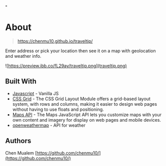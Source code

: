 " 
# About
> https://chenmu10.github.io/traveltip/

Enter address or pick your location then see it on a map with geolocation and weather info. 

![https://preview.ibb.co/fL29ay/traveltip.png](traveltip.png)


## Built With

* [Javascript](http://) - Vanilla JS
* [CSS Grid](https://developer.mozilla.org/en-US/docs/Web/CSS/CSS_Grid_Layout) - The CSS Grid Layout Module offers a grid-based layout system, with rows and columns, making it easier to design web pages without having to use floats and positioning.
* [Maps API](https://cloud.google.com/maps-platform/) - The Maps JavaScript API lets you customize maps with your own content and imagery for display on web pages and mobile devices. 
* [openweathermap](https://openweathermap.org/api) - API for weather


## Authors

Chen Mualem 
[https://github.com/chenmu10/](https://github.com/chenmu10/)
